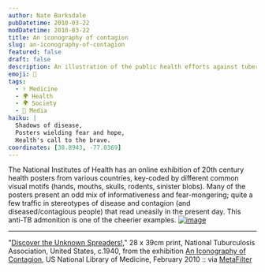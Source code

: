 ```yaml
---
author: Nate Barksdale
pubDatetime: 2010-03-22
modDatetime: 2010-03-22
title: An iconography of contagion
slug: an-iconography-of-contagion
featured: false
draft: false
description: An illustration of the public health efforts against tuberculosis, depicting the balance between awareness and fear in disease prevention. "Discover the Unknown Spreaders!"
emoji: 🦠
tags:
  - ⚕️ Medicine
  - 🌍 Health
  - 🌍 Society
  - 📰 Media
haiku: |
  Shadows of disease,  
  Posters wielding fear and hope,  
  Health's call to the brave.
coordinates: [38.8943, -77.0369]
---
```


The National Institutes of Health has an online exhibition of 20th century health posters from various countries, key-coded by different common visual motifs (hands, mouths, skulls, rodents, sinister blobs). Many of the posters present an odd mix of informativeness and fear-mongering; quite a few traffic in stereotypes of disease and contagion (and diseased/contagious people) that read uneasily in the present day. This anti-TB admonition is one of the cheerier examples. [![image](http://culture-making.com/media/endangersyou.jpg)](http://www.nlm.nih.gov/exhibition/iconographyofcontagion/posters1.html)

---

"[Discover the Unknown Spreaders!](https://www.google.com/search?q=%22Discover%20the%20Unknown%20Spreaders%21%22%20nlm.nih.gov)," 28 x 39cm print, National Tuburculosis Association, United States, c.1940, from the exhibition [An Iconography of Contagion](http://www.nlm.nih.gov/exhibition/iconographyofcontagion/posters1.html), US National Library of Medicine, February 2010 :: via [MetaFilter](http://www.metafilter.com/89637/Iconography-of-Contagion)
